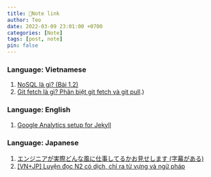 ```yaml
---
title: 📝Note link
author: Teo
date: 2022-03-09 23:01:00 +0700
categories: [Note]
tags: [post, note]
pin: false
---
```


### Language: Vietnamese
1. [NoSQL là gì? (Bài 1.2)](https://www.youtube.com/watch?v=qd0DXHCgcE0)
2. [Git fetch là gì? Phân biệt git fetch và git pull](https://vn.got-it.ai/blog/git-fetch-la-gi-phan-biet-git-fetch-va-git-pull#:~:text=L%E1%BB%87nh%20git%20fetch%20l%C3%A0%20m%E1%BB%99t,%2C%20c%C3%A1c%20file%2C%20refs).)


### Language: English
1. [Google Analytics setup for Jekyll](https://michaelsoolee.com/google-analytics-jekyll/)


### Language: Japanese
1. [エンジニアが実際どんな風に仕事してるかお見せします (字幕がある)](https://www.youtube.com/watch?v=Gq84DwaCLbk)
2. [[VN+JP] Luyện đọc N2 có dịch, chỉ ra từ vựng và ngữ pháp](https://www.vnjpclub.com/luyen-doc-n2/)

